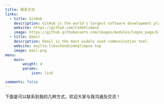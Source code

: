 ```yaml
---
title: 联系方式
links:
  - title: GitHub
    description: GitHub is the world's largest software development platform.
    website: https://github.com/CodeGlimpse
    image: https://github.githubassets.com/images/modules/logos_page/GitHub-Mark.png
  - title: Email
    description: Email is the most widely used communication tool.
    website: mailto:libochen@codeglimpse.top
    image: mail.png
menu:
    main: 
        weight: 4
        params:
            icon: link

comments: false
---
```


下面是可以联系到我的几种方式，欢迎大家与我沟通及交流！